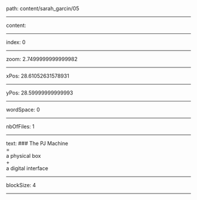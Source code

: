 path: content/sarah_garcin/05

----

content: 

----

index: 0

----

zoom: 2.7499999999999982

----

xPos: 28.61052631578931

----

yPos: 28.59999999999993

----

wordSpace: 0

----

nbOfFiles: 1

----

text: ### The PJ Machine <br> = <br> a physical box <br> + <br>a digital interface 






----

blockSize: 4

----

